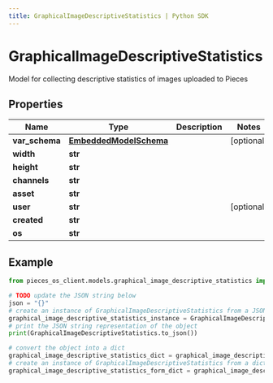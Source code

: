 ```yaml
---
title: GraphicalImageDescriptiveStatistics | Python SDK
---
```


# GraphicalImageDescriptiveStatistics

Model for collecting descriptive statistics of images uploaded to Pieces

## Properties

Name | Type | Description | Notes
------------ | ------------- | ------------- | -------------
**var_schema** | [**EmbeddedModelSchema**](EmbeddedModelSchema) |  | [optional] 
**width** | **str** |  | 
**height** | **str** |  | 
**channels** | **str** |  | 
**asset** | **str** |  | 
**user** | **str** |  | [optional] 
**created** | **str** |  | 
**os** | **str** |  | 

## Example

```python
from pieces_os_client.models.graphical_image_descriptive_statistics import GraphicalImageDescriptiveStatistics

# TODO update the JSON string below
json = "{}"
# create an instance of GraphicalImageDescriptiveStatistics from a JSON string
graphical_image_descriptive_statistics_instance = GraphicalImageDescriptiveStatistics.from_json(json)
# print the JSON string representation of the object
print(GraphicalImageDescriptiveStatistics.to_json())

# convert the object into a dict
graphical_image_descriptive_statistics_dict = graphical_image_descriptive_statistics_instance.to_dict()
# create an instance of GraphicalImageDescriptiveStatistics from a dict
graphical_image_descriptive_statistics_form_dict = graphical_image_descriptive_statistics.from_dict(graphical_image_descriptive_statistics_dict)
```



